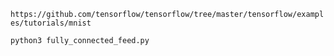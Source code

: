 `https://github.com/tensorflow/tensorflow/tree/master/tensorflow/examples/tutorials/mnist`    
   
`python3 fully_connected_feed.py`